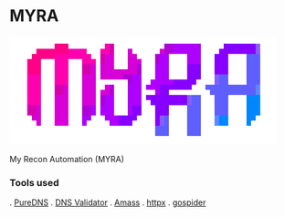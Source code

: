 # MYRA
![](stash/myra.png)

My Recon Automation (MYRA)


### Tools used

. [PureDNS](https://github.com/d3mondev/puredns)
. [DNS Validator](https://github.com/vortexau/dnsvalidator)
. [Amass](https://github.com/OWASP/Amass)
. [httpx](https://github.com/projectdiscovery/httpx)
. [gospider](https://github.com/jaeles-project/gospider)

